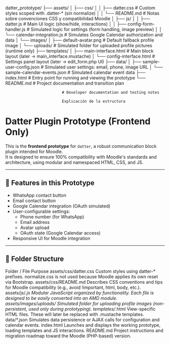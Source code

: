 datter_prototype/
├── assets/
│   ├── css/
│   │   ├── datter.css                   # Custom styles scoped with .datter-* (sin normalize)
│   │   └── README.md                    # Notas sobre convenciones CSS y compatibilidad Moodle
│   ├── js/
│   │   ├── datter.js                    # Main UI logic (show/hide, interactions)
│   │   ├── config-form-handler.js       # Simulated logic for settings (form handling, image preview)
│   │   └── calendar-integration.js      # Simulates Google Calendar authorization and data
│   └── images/
│       ├── default-avatar.png           # Default fallback profile image
│       └── uploads/                     # Simulated folder for uploaded profile pictures (runtime only)
├── templates/
│   ├── main-interface.html              # Main block layout (later -> main_interface.mustache)
│   └── config-interface.html            # Settings panel layout (later -> edit_form.php UI)
├── data/
│   ├── sample-user-config.json          # Simulated user settings: email, phone, image URL
│   └── sample-calendar-events.json      # Simulated calendar event data
├── index.html                           # Entry point for running and viewing the prototype
└── README.md                            # Project documentation and transition plan

                             # Developer documentation and testing notes

                             Explicación de la estructura


# Datter Plugin Prototype (Frontend Only)

This is the **frontend prototype** for `datter`, a robust communication block plugin intended for Moodle.  
It is designed to ensure 100% compatibility with Moodle's standards and architecture, using modular and namespaced HTML, CSS, and JS.

---

## 🔧 Features in this Prototype

- WhatsApp contact button
- Email contact button
- Google Calendar integration (OAuth simulated)
- User-configurable settings:
  - Phone number (for WhatsApp)
  - Email address
  - Avatar upload
  - OAuth state (Google Calendar access)
- Responsive UI for Moodle integration

---

## 📁 Folder Structure
Folder / File	Purpose
assets/css/datter.css	Custom styles using datter-* prefixes. normalize.css is not used because Moodle applies its own reset via Bootstrap.
assets/css/README.md	Describes CSS conventions and tips for Moodle compatibility (e.g., avoid !important, html, body, etc.).
assets/js/*.js	Modular JavaScript organized by functionality. Each file is designed to be easily converted into an AMD module.
assets/images/uploads/	Simulated folder for uploading profile images (non-persistent, used only during prototyping).
templates/*.html	View-specific HTML files. These will later be replaced with .mustache templates.
data/*.json	Simulates data persistence or AJAX calls for configuration and calendar events.
index.html	Launches and displays the working prototype, loading templates and JS interactions.
README.md	Project instructions and migration roadmap toward the Moodle (PHP-based) version.

